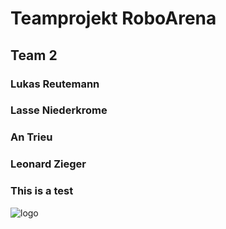 # Teamprojekt RoboArena

## Team 2

### Lukas Reutemann
### Lasse Niederkrome
### An Trieu
### Leonard Zieger
### This is a test 

![logo](https://www.mobygames.com/images/covers/l/181687-paradroid-commodore-64-front-cover.jpg)
